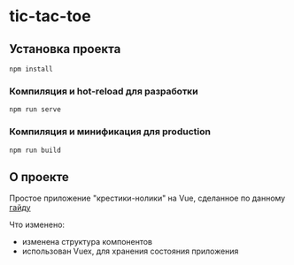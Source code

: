 # tic-tac-toe

## Установка проекта
```
npm install
```

### Компиляция и hot-reload для разработки
```
npm run serve
```

### Компиляция и минификация для production
```
npm run build
```

## О проекте

Простое приложение "крестики-нолики" на Vue, сделанное по данному [гайду](http://websketches.ru/blog/krestiki-noliki-vuejs2-1)

Что изменено:
- изменена структура компонентов
- использован Vuex, для хранения состояния приложения
